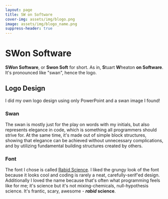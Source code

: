 ```yaml
---
layout: page
title: SW on Software
cover-img: assets/img/blogo.png
image: assets/img/blogo_name.png
suppress-header: true
---
```


# SWon Software
**SWon Software**, or **Swon Soft** for short.
As in, **S**tuart **W**heaton **on Software**.  It's pronounced like "swan", hence the logo.


## Logo Design
I did my own logo design using only PowerPoint and a swan image I found!

### Swan
The swan is mostly just for the play on words with my initials, but also represents
elegance in code, which is something all programmers should strive for.  At the same
time, it's made out of simple block structures, showing that elegance can be
achieved without unnecessary complications, and by utilizing fundamental building
structures created by others.

### Font
The font I chose is called [Rabid Science](https://www.1001fonts.com/rabid-science-font.html).
I liked the grungy look of the font because it looks cool and coding is rarely
a neat, carefully-serif'ed design.  Additionally I loved the name because that's
often what programming feels like for me; it's science but it's not mixing-chemicals,
null-hypothesis science.  It's frantic, scary, awesome - **_rabid_ science**.
